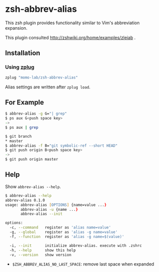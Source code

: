 # zsh-abbrev-alias
This zsh plugin provides functionality similar to Vim's abbreviation expansion.

This plugin consulted http://zshwiki.org/home/examples/zleiab .

## Installation
### Using [zplug](https://github.com/b4b4r07/zplug)

```zsh
zplug "momo-lab/zsh-abbrev-alias"
```

Alias settings are written after `zplug load`.

## For Example

```zsh
$ abbrev-alias -g G="| grep"
$ ps aux G<push space key>
->
$ ps aux | grep 
```

```zsh
$ git branch
* master
$ abbrev-alias -f B="git symbolic-ref --short HEAD"
$ git push origin B<push space key>
->
$ git push origin master 
```

## Help
Show `abbrev-alias --help`.

```zsh
$ abbrev-alias --help
abbrev-alias 0.1.0
usage: abbrev-alias [OPTIONS] {name=value ...}
       abbrev-alias -u {name ...}
       abbrev-alias --init

options:
  -c, --command   register as 'alias name=value'
  -g, --global    register as 'alias -g name=value'
  -f, --function  register as 'alias -g name=$(value)'

  -i, --init      initialize abbrev-alias. execute with .zshrc
  -h, --help      show this help
  -v, --version   show version
```

* `$ZSH_ABBREV_ALIAS_NO_LAST_SPACE`: remove last space when expanded
